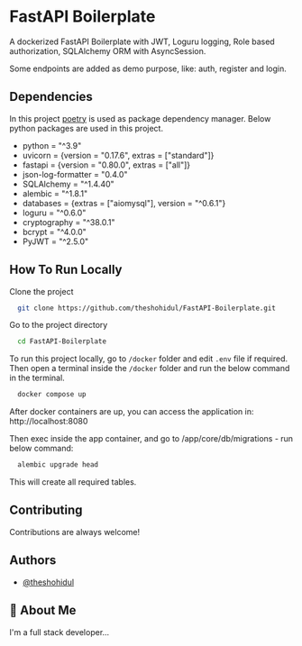 
# FastAPI Boilerplate

A dockerized FastAPI Boilerplate with JWT, Loguru logging, Role based authorization, SQLAlchemy ORM with AsyncSession.

Some endpoints are added as demo purpose, like: auth, register and login.


## Dependencies
In this project [poetry](https://python-poetry.org/) is used as package dependency manager. Below python packages are used in this project.
 
- python = "^3.9"
- uvicorn = {version = "0.17.6", extras = ["standard"]}
- fastapi = {version = "0.80.0", extras = ["all"]}
- json-log-formatter = "0.4.0" 
- SQLAlchemy = "^1.4.40"
- alembic = "^1.8.1"
- databases = {extras = ["aiomysql"], version = "^0.6.1"}
- loguru = "^0.6.0"
- cryptography = "^38.0.1"
- bcrypt = "^4.0.0"
- PyJWT = "^2.5.0"

## How To Run Locally

Clone the project

```bash
  git clone https://github.com/theshohidul/FastAPI-Boilerplate.git
```

Go to the project directory

```bash
  cd FastAPI-Boilerplate
```

To run this project locally, go to `/docker` folder and edit `.env` file if required. 
Then open a terminal inside the `/docker` folder and run the below command in the terminal.

```bash
  docker compose up 
```
After docker containers are up, you can access the application in: http://localhost:8080

Then  exec inside the app container, and go to /app/core/db/migrations - run below command: 
```bash
  alembic upgrade head
```

This will create all required tables.

## Contributing

Contributions are always welcome!


## Authors

- [@theshohidul](https://github.com/theshohidul)


## 🚀 About Me
I'm a full stack developer...

